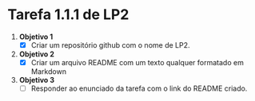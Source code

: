 # **Tarefa 1.1.1 de LP2**
1. **Objetivo 1**
   -  [x] Criar um repositório github com o nome de LP2. 
2. **Objetivo 2**
   -  [x] Criar um arquivo README com um texto qualquer formatado em Markdown
3. **Objetivo 3**
   -  [ ] Responder ao enunciado da tarefa com o link do README criado.
